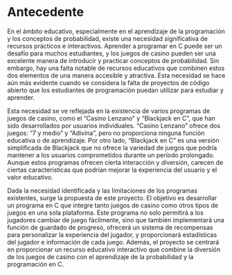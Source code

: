 # Antecedente
En el ámbito educativo, especialmente en el aprendizaje de la programación y los conceptos de probabilidad, existe una necesidad significativa de recursos prácticos e interactivos. Aprender a programar en C puede ser un desafío para muchos estudiantes, y los juegos de casino pueden ser una excelente manera de introducir y practicar conceptos de probabilidad. Sin embargo, hay una falta notable de recursos educativos que combinen estos dos elementos de una manera accesible y atractiva. Esta necesidad se hace aún más evidente cuando se considera la falta de proyectos de código abierto que los estudiantes de programación puedan utilizar para estudiar y aprender.

Esta necesidad se ve reflejada en la existencia de varios programas de juegos de casino, como el “Casino Lenzano” y “Blackjack en C”, que han sido desarrollados por usuarios individuales. “Casino Lenzano” ofrece dos juegos: “7 y medio” y “Adivina”, pero no proporciona ninguna función educativa o de aprendizaje. Por otro lado, “Blackjack en C” es una versión simplificada de Blackjack que no ofrece la variedad de juegos que podría mantener a los usuarios comprometidos durante un período prolongado. Aunque estos programas ofrecen cierta interacción y diversión, carecen de ciertas características que podrían mejorar la experiencia del usuario y el valor educativo.

Dada la necesidad identificada y las limitaciones de los programas existentes, surge la propuesta de este proyecto. El objetivo es desarrollar un programa en C que integre tanto juegos de casino como otros tipos de juegos en una sola plataforma. Este programa no solo permitirá a los jugadores cambiar de juego fácilmente, sino que también implementará una función de guardado de progreso, ofrecerá un sistema de recompensas para personalizar la experiencia del jugador, y proporcionará estadísticas del jugador e información de cada juego. Además, el proyecto se centrará en proporcionar un recurso educativo interactivo que combine la diversión de los juegos de casino con el aprendizaje de la probabilidad y la programación en C.

